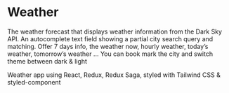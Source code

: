 # Weather

The weather forecast that displays weather information from the Dark Sky API. An autocomplete text field showing a partial city search query and matching. Offer 7 days info, the weather now, hourly weather, today’s weather, tomorrow’s weather ... You can book mark the city and switch theme between dark & light

Weather app using React, Redux, Redux Saga, styled with Tailwind CSS & styled-component
